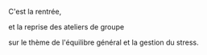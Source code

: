 C'est la rentrée,

et la reprise des ateliers de groupe

sur le thème de l'équilibre général et la gestion du stress.
